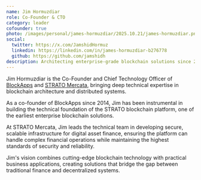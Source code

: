 ```yaml
---
name: Jim Hormuzdiar
role: Co-Founder & CTO
category: leader
cofounder: true
photo: /images/personal/james-hormuzdiar/2025.10.21/james-hormuzdiar.png
social:
  twitter: https://x.com/JamshidHormuz
  linkedin: https://linkedin.com/in/james-hormuzdiar-b276778
  github: https://github.com/jamshidh
description: Architecting enterprise-grade blockchain solutions since 2014.
---
```


Jim Hormuzdiar is the Co-Founder and Chief Technology Officer of [BlockApps](https://blockapps.net) and [STRATO Mercata](https://stratomercata.com), bringing deep technical expertise in blockchain architecture and distributed systems.

As a co-founder of BlockApps since 2014, Jim has been instrumental in building the technical foundation of the STRATO blockchain platform, one of the earliest enterprise blockchain solutions.

At STRATO Mercata, Jim leads the technical team in developing secure, scalable infrastructure for digital asset finance, ensuring the platform can handle complex financial operations while maintaining the highest standards of security and reliability.

Jim's vision combines cutting-edge blockchain technology with practical business applications, creating solutions that bridge the gap between traditional finance and decentralized systems.
